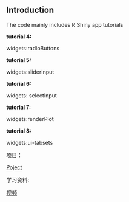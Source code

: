 ## Introduction

 The code mainly includes R Shiny app tutorials



**tutorial 4:**

widgets:radioButtons


**tutorial 5:**

widgets:sliderInput

**tutorial 6:** 

widgets: selectInput


**tutorial 7:**

widgets:renderPlot

**tutorial 8:**

widgets:ui-tabsets



项目：


[Poject]()



学习资料:

[视频](https://www.youtube.com/watch?v=D2j9OwNhHrQ&list=PL6wLL_RojB5xNOhe2OTSd-DPkMLVY9DfB&index=5)



